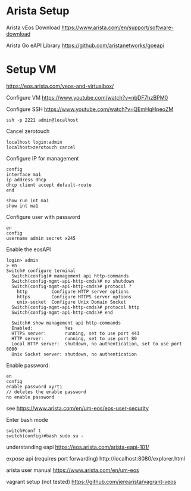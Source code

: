 # Arista Setup

Arista vEos Download
https://www.arista.com/en/support/software-download

Arista Go eAPI Library
https://github.com/aristanetworks/goeapi

# Setup VM

https://eos.arista.com/veos-and-virtualbox/

Configure VM
https://www.youtube.com/watch?v=nbDF7hzBPM0

Configure SSH
https://www.youtube.com/watch?v=QEmHqHpeoZM

```
ssh -p 2221 admin@localhost
```

Cancel zerotouch

```
localhost login:admin
localhost>zerotouch cancel
```

Configure IP for management

```
config
interface ma1
ip address dhcp
dhcp client accept default-route
end

show run int ma1
show int ma1
```

Configure user with password

```
en
config
username admin secret x245
```

Enable the eosAPI

```
login> admin
> en
Switch# configure terminal
  Switch(config)# management api http-commands
  Switch(config-mgmt-api-http-cmds)# no shutdown
  Switch(config-mgmt-api-http-cmds)# protocol ?
    http         Configure HTTP server options
    https        Configure HTTPS server options
    unix-socket  Configure Unix Domain Socket
  Switch(config-mgmt-api-http-cmds)# protocol http
  Switch(config-mgmt-api-http-cmds)# end

  Switch# show management api http-commands
  Enabled:            Yes
  HTTPS server:       running, set to use port 443
  HTTP server:        running, set to use port 80
  Local HTTP server:  shutdown, no authentication, set to use port 8080
  Unix Socket server: shutdown, no authentication
```

Enable password:

```
en
config
enable password xyrt1
// deletes the enable password
no enable password
```

see https://www.arista.com/en/um-eos/eos-user-security

Enter bash mode

```
switch#conf t
switch(config)#bash sudo su -
```

understanding eapi
https://eos.arista.com/arista-eapi-101/

expose api (requires port forwarding)
http://localhost:8080/explorer.html

arista user manual
https://www.arista.com/en/um-eos

vagrant setup (not tested)
https://github.com/jerearista/vagrant-veos